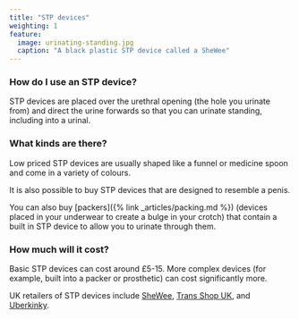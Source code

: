 ```yaml
---
title: "STP devices"
weighting: 1
feature:
  image: urinating-standing.jpg
  caption: "A black plastic STP device called a SheWee"
---
```


### How do I use an STP device?

STP devices are placed over the urethral opening (the hole you urinate from) and direct the urine forwards so that you can urinate standing, including into a urinal.

### What kinds are there?

Low priced STP devices are usually shaped like a funnel or medicine spoon and come in a variety of colours. 

It is also possible to buy STP devices that are designed to resemble a penis.

You can also buy [packers]({% link _articles/packing.md %}) (devices placed in your underwear to create a bulge in your crotch) that contain a built in STP device to allow you to urinate through them.

### How much will it cost?

Basic STP devices can cost around £5-15. More complex devices (for example, built into a packer or prosthetic) can cost significantly more. 

UK retailers of STP devices include [SheWee](http://www.shewee.com/), [Trans Shop UK](https://uktransshop.co.uk/collections/get-your-joeys), and [Uberkinky](http://www.uberkinky.co.uk).
